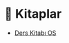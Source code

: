 # 📘 Kitaplar

<!--YPackage.YGitbookIntegration-tarafından-otomatik-oluşturulmuştur-->

- [Ders Kitabı OS](Ders%20Kitab%C4%B1%20OS.pdf)

<!--YPackage.YGitbookIntegration-tarafından-otomatik-oluşturulmuştur-->
